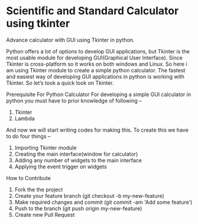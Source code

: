 # Scientific and Standard Calculator using tkinter 
Advance calculator with GUI using Tkinter in python.

Python offers a lot of options to develop GUI applications, but Tkinter is the most usable module for developing GUI(Graphical User Interface). Since Tkinter is cross-platform so it works on both windows and Linux. So here i am using Tkinter module to create a simple python calculator. The fastest and easiest way of developing GUI applications in python is working with Tkinter. So let’s took a quick look on Tkinter. 

Prerequisite For Python Calculator
For developing a simple GUI calculator in python you must have to prior knowledge of following –
1. Tkinter
2. Lambda

And now we will start writing codes for making this. To create this we have to do four things –
1. Importing Tkinter module
2. Creating the main interface(window for calculator)
3. Adding any number of widgets to the main interface
4. Applying the event trigger on widgets

How to Contribute
1. Fork the the project
2. Create your feature branch (git checkout -b my-new-feature)
3. Make required changes and commit (git commit -am 'Add some feature')
4. Push to the branch (git push origin my-new-feature)
5. Create new Pull Request
